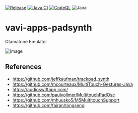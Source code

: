 [![Release](https://jitpack.io/v/umjammer/vavi-apps-padsynth.svg)](https://jitpack.io/#umjammer/vavi-apps-padsynth)
[![Java CI](https://github.com/umjammer/vavi-apps-padsynth/actions/workflows/maven.yml/badge.svg)](https://github.com/umjammer/vavi-apps-padsynth/actions/workflows/maven.yml)
[![CodeQL](https://github.com/umjammer/vavi-apps-padsynth/actions/workflows/codeql-analysis.yml/badge.svg)](https://github.com/umjammer/vavi-apps-padsynth/actions/workflows/codeql-analysis.yml)
![Java](https://img.shields.io/badge/Java-8-b07219)

# vavi-apps-padsynth

Otamatone Emulator

![image](https://user-images.githubusercontent.com/493908/195970514-196a5f26-f759-4d8e-8134-42d97fc08226.png)

## References

 * https://github.com/jeffkaufman/trackpad_synth
 * https://github.com/mcourteaux/MultiTouch-Gestures-Java
 * https://audioswiftapp.com/
 * https://github.com/paulvollmer/MultitouchPadOsc
 * https://github.com/mhuusko5/M5MultitouchSupport
 * https://github.com/fajran/tongseng
